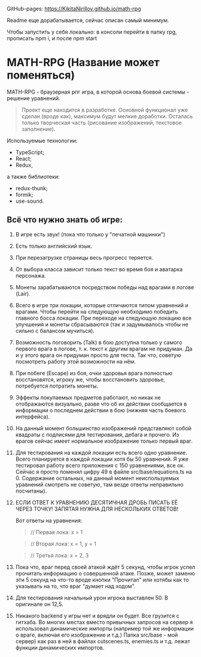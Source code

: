 GitHub-pages: https://KikitaNirillov.github.io/math-rpg

Readme еще дорабатывается, сейчас описан самый минимум.

Чтобы запустить у себя локально: в консоли перейти в папку rpg, прописать npm i, и после npm start
# MATH-RPG (Название может поменяться)

MATH-RPG - браузерная рпг игра, в которой основа боевой системы - решение уравнений.
>Проект еще находится в разработке. Основной функционал уже сделан (вроде как), максимум будут мелкие доработки. Осталась только творческая часть (рисование изображений, текстовое заполнение).

Используемые технологии: 
- TypeScript; 
- React; 
- Redux,

а также  библиотеки: 
- redux-thunk; 
- formik;
- use-sound. 

## Всё что нужно знать об игре:
1) В игре есть звук! (пока что только у "печатной машинки")
2) Есть только английский язык.
3) При перезагрузке страницы весь прогресс теряется.
4) От выбора класса зависит только текст во время боя и аватарка персонажа.
5) Монеты зарабатываются посредством победы над врагами в логове (Lair).
6) Всего в игре три локации, которые отличаются типом уравнений и врагами. Чтобы перейти на следующую необходимо победить главного босса локации. При переходе на следующую локацию все улучшения и монеты сбрасываются (так и задумывалось чтобы не сильно с балансом мучиться).
7) Возможность поговорить (Talk) в бою доступна только у самого первого врага в логове, т. к. текст к другим врагам не придуман. Да и у этого врага он придуман просто для теста. Так что, советую посмотреть работу этой возможности на нём. 
8) При побеге (Escape) из боя, очки здоровья врага полностью восстановятся, игроку же, чтобы восстановить здоровье, потребуется потратить монеты.
9) Эффекты покупаемых предметов работают, но никак не отображаются визуально, разве что об их действии сообщается в информации о последнем действии в бою (нижняя часть боевого интерфейса).
10) На данный момент большинство изображений представляют собой квадраты с подписями для тестирования, дебага и прочего. Из врагов сейчас имеет нормальное изображение только первый враг.
11) Для тестирования на каждой локации есть всего одно уравнение. Всего планируется в каждой локации хотя бы 50 уравнений. Я уже тестировал работу всего приложения с 150 уравнениями, все ок. Сейчас я просто поменял цифру 49 в файле src/base/equations.ts на 0. Содержание остальных, на данный момент неиспользуемых уравнений смотреть не советую, там везде ответы неправильно посчитаны).
12) ЕСЛИ ОТВЕТ К УРАВНЕНИЮ ДЕСЯТИЧНАЯ ДРОБЬ ПИСАТЬ ЕЁ ЧЕРЕЗ ТОЧКУ! ЗАПЯТАЯ НУЖНА ДЛЯ НЕСКОЛЬКИХ ОТВЕТОВ!

    Вот ответы на уравнения:
    > // Первая лока: x = 1 

    > // Вторая лока: x = 1, y = 1

    > // Третья лока: x = 2, 3
13) Пока что, враг перед своей атакой ждёт 5 секунд, чтобы игрок успел прочитать информацию о совершенной атаке. Позже, может заменю эти 5 секунд на что-то вроде кнопки "Прочитал" или хотябы как то указывать на то, что враг "думает над ходом".
14) Для тестирования начальный урон игрока выставлен 50. В оригинале он 12,5.
15) Никакого backend у игры нет и врядли он будет. Все грузится с гитхаба. Во многих местах вместо привычных запросов на сервер я использовал динамические импорты (например той же информации о враге, включая его изображение и т.д.) Папка src/base - мой сервер) как раз в ней в файлах cutscenes.ts, enemies.ts и т.д. лежат функции динамических импортов.

